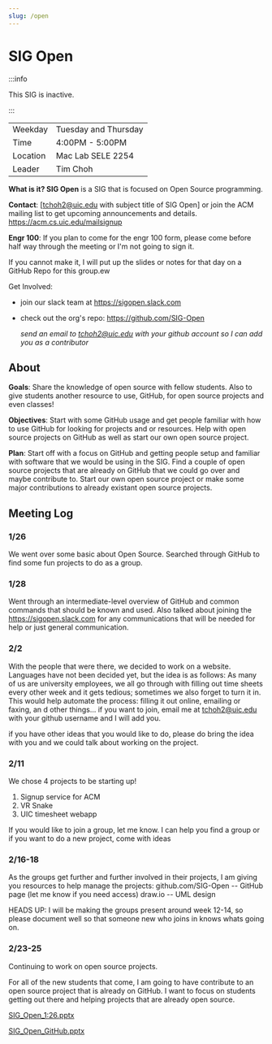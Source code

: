 ```yaml
---
slug: /open
---
```


# SIG Open

:::info

This SIG is inactive.

:::

|          |                      |
| -------- | -------------------- |
| Weekday  | Tuesday and Thursday |
| Time     | 4:00PM - 5:00PM      |
| Location | Mac Lab SELE 2254    |
| Leader   | Tim Choh             |

**What is it? SIG Open** is a SIG that is focused on Open Source programming.

**Contact**: \[<tchoh2@uic.edu> with subject title of SIG Open\] or join the ACM mailing list to get upcoming announcements and details. <https://acm.cs.uic.edu/mailsignup>

**Engr 100**: If you plan to come for the engr 100 form, please come before half way through the meeting or I'm not going to sign it.

If you cannot make it, I will put up the slides or notes for that day on a GitHub Repo for this group.ew

Get Involved:

- join our slack team at <https://sigopen.slack.com>
- check out the org's repo: <https://github.com/SIG-Open>

  _send an email to tchoh2@uic.edu with your github account so I can add you as a contributor_

## About

**Goals**: Share the knowledge of open source with fellow students. Also to give students another resource to use, GitHub, for open source projects and even classes!

**Objectives**: Start with some GitHub usage and get people familiar with how to use GitHub for looking for projects and or resources. Help with open source projects on GitHub as well as start our own open source project.

**Plan**: Start off with a focus on GitHub and getting people setup and familiar with software that we would be using in the SIG. Find a couple of open source projects that are already on GitHub that we could go over and maybe contribute to. Start our own open source project or make some major contributions to already existant open source projects.

## Meeting Log

### 1/26

We went over some basic about Open Source. Searched through GitHub to find some fun projects to do as a group.

### 1/28

Went through an intermediate-level overview of GitHub and common commands that should be known and used. Also talked about joining the <https://sigopen.slack.com> for any communications that will be needed for help or just general communication.

### 2/2

With the people that were there, we decided to work on a website. Languages have not been decided yet, but the idea is as follows: As many of us are university employees, we all go through with filling out time sheets every other week and it gets tedious; sometimes we also forget to turn it in. This would help automate the process: filling it out online, emailing or faxing, an d other things... if you want to join, email me at tchoh2@uic.edu with your github username and I will add you.

if you have other ideas that you would like to do, please do bring the idea with you and we could talk about working on the project.

### 2/11

We chose 4 projects to be starting up!

1. Signup service for ACM
2. VR Snake
3. UIC timesheet webapp

If you would like to join a group, let me know. I can help you find a group or if you want to do a new project, come with ideas

### 2/16-18

As the groups get further and further involved in their projects, I am giving you resources to help manage the projects: github.com/SIG-Open -- GitHub page (let me know if you need access)
draw.io -- UML design

HEADS UP: I will be making the groups present around week 12-14, so please document well so that someone new who joins in knows whats going on.

### 2/23-25

Continuing to work on open source projects.

For all of the new students that come, I am going to have contribute to an open source project that is already on GitHub. I want to focus on students getting out there and helping projects that are already open source.

[SIG_Open_1:26.pptx](/media/SIG_Open_1:26.pptx)

[SIG_Open_GitHub.pptx](/media/SIG_Open_GitHub.pptx)
